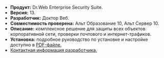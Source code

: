 * **Продукт:** Dr.Web Enterprise Security Suite.
* **Версия:** 13.
* **Разработчик:** Доктор Веб.
* **Совместимость проверена:** Альт Образование 10, Альт Сервер 10.
* **Описание:**
комплексное решение для защиты всех объектов корпоративной сети, проверки почтового и интернет-трафиков.
* **Установка:**
подробное руководство по установке и настройке доступно в [PDF-файле.](https://www.basealt.ru/fileadmin/user_upload/compatibility/instr/14dfd384dc283afb4978b42077a9157d.pdf)
* [Контактная информация разработчика.](https://www.drweb.ru/)